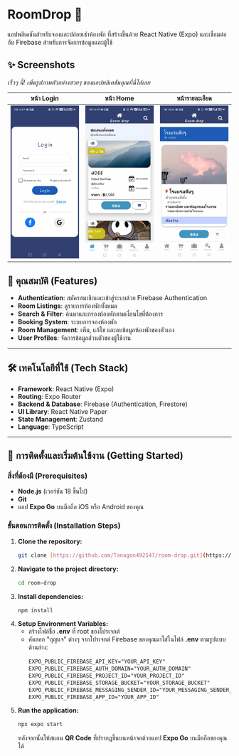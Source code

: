 # **RoomDrop 🏨**

แอปพลิเคชันสำหรับจองและปล่อยเช่าห้องพัก ที่สร้างขึ้นด้วย React Native (Expo) และเชื่อมต่อกับ Firebase สำหรับการจัดการข้อมูลและผู้ใช้

## **✨ Screenshots**

*เร็วๆ นี้\! เพิ่มรูปภาพตัวอย่างสวยๆ ของแอปพลิเคชันคุณที่นี่ได้เลย*

<div align="center">

| **หน้า Login** | **หน้า Home** | **หน้ารายละเอียด** |
| :---: | :---: | :---: |
| <img src="./screenshots/login-screen.jpg" width="200"> | <img src="./screenshots/home-screen.jpg" width="200"> | <img src="./screenshots/detail-screen.jpg" width="200"> |

</div>

## **🚀 คุณสมบัติ (Features)**

* **Authentication**: สมัครสมาชิกและเข้าสู่ระบบด้วย Firebase Authentication
* **Room Listings**: ดูรายการห้องพักทั้งหมด
* **Search & Filter**: ค้นหาและกรองห้องพักตามเงื่อนไขที่ต้องการ
* **Booking System**: ระบบการจองห้องพัก
* **Room Management**: เพิ่ม, แก้ไข และลบข้อมูลห้องพักของตัวเอง
* **User Profiles**: จัดการข้อมูลส่วนตัวของผู้ใช้งาน

---

## **🛠️ เทคโนโลยีที่ใช้ (Tech Stack)**

* **Framework**: React Native (Expo)
* **Routing**: Expo Router
* **Backend & Database**: Firebase (Authentication, Firestore)
* **UI Library**: React Native Paper
* **State Management**: Zustand
* **Language**: TypeScript

---

## **🏁 การติดตั้งและเริ่มต้นใช้งาน (Getting Started)**

### **สิ่งที่ต้องมี (Prerequisites)**

* **Node.js** (เวอร์ชัน 18 ขึ้นไป)
* **Git**
* แอป **Expo Go** บนมือถือ iOS หรือ Android ของคุณ

### **ขั้นตอนการติดตั้ง (Installation Steps)**

1.  **Clone the repository:**
    ```bash
    git clone [https://github.com/Tanagon492547/room-drop.git](https://github.com/Tanagon492547/room-drop.git)
    ```
2.  **Navigate to the project directory:**
    ```bash
    cd room-drop
    ```
3.  **Install dependencies:**
    ```bash
    npm install
    ```
4.  **Setup Environment Variables:**
    * สร้างไฟล์ชื่อ **.env** ที่ root ของโปรเจกต์
    * คัดลอก "กุญแจ" ต่างๆ จากโปรเจกต์ Firebase ของคุณมาใส่ในไฟล์ **.env** ตามรูปแบบด้านล่าง:
        ```env
        EXPO_PUBLIC_FIREBASE_API_KEY="YOUR_API_KEY"
        EXPO_PUBLIC_FIREBASE_AUTH_DOMAIN="YOUR_AUTH_DOMAIN"
        EXPO_PUBLIC_FIREBASE_PROJECT_ID="YOUR_PROJECT_ID"
        EXPO_PUBLIC_FIREBASE_STORAGE_BUCKET="YOUR_STORAGE_BUCKET"
        EXPO_PUBLIC_FIREBASE_MESSAGING_SENDER_ID="YOUR_MESSAGING_SENDER_ID"
        EXPO_PUBLIC_FIREBASE_APP_ID="YOUR_APP_ID"
        ```
5.  **Run the application:**
    ```bash
    npx expo start
    ```
    หลังจากนั้นให้สแกน **QR Code** ที่ปรากฏขึ้นบนหน้าจอด้วยแอป **Expo Go** บนมือถือของคุณได้